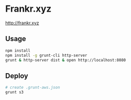 # Frankr.xyz

http://frankr.xyz

## Usage

```bash
npm install
npm install -g grunt-cli http-server
grunt & http-server dist & open http://localhost:8080
```

## Deploy

```bash
# create .grunt-aws.json
grunt s3
```
